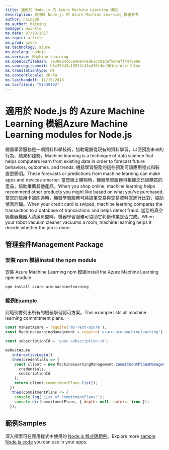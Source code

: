 ```yaml
---
title: 適用於 Node.js 的 Azure Machine Learning 模組
description: 適用於 Node.js 的 Azure Machine Learning 模組參考
author: hning86
ms.author: haining
manager: mwinkle
ms.date: 07/18/2017
ms.topic: article
ms.prod: azure
ms.technology: azure
ms.devlang: nodejs
ms.service: Machine Learning
ms.openlocfilehash: 7e39084c65a40e47ed61cc01daf994aff447690e
ms.sourcegitcommit: b1e29342a19524f43ed70f4bc961dcfdacffb14a
ms.translationtype: HT
ms.contentlocale: zh-TW
ms.lasthandoff: 11/15/2018
ms.locfileid: "51439102"
---
```

# <a name="azure-machine-learning-modules-for-nodejs"></a><span data-ttu-id="4373a-103">適用於 Node.js 的 Azure Machine Learning 模組</span><span class="sxs-lookup"><span data-stu-id="4373a-103">Azure Machine Learning modules for Node.js</span></span>

<span data-ttu-id="4373a-104">機器學習服務是一項資料科學技術，協助電腦從現有的資料學習，以便預測未來的行為、結果和趨勢。</span><span class="sxs-lookup"><span data-stu-id="4373a-104">Machine learning is a technique of data science that helps computers learn from existing data in order to forecast future behaviors, outcomes, and trends.</span></span> <span data-ttu-id="4373a-105">機器學習服務的這些預測可讓應用程式和裝置更聰明。</span><span class="sxs-lookup"><span data-stu-id="4373a-105">These forecasts or predictions from machine learning can make apps and devices smarter.</span></span> <span data-ttu-id="4373a-106">當您線上購物時，機器學習服務可根據您已經購買的產品，協助推薦其他產品。</span><span class="sxs-lookup"><span data-stu-id="4373a-106">When you shop online, machine learning helps recommend other products you might like based on what you've purchased.</span></span> <span data-ttu-id="4373a-107">當您的信用卡被刷過時，機器學習服務可將該筆交易與交易資料庫進行比對，協助偵測詐騙。</span><span class="sxs-lookup"><span data-stu-id="4373a-107">When your credit card is swiped, machine learning compares the transaction to a database of transactions and helps detect fraud.</span></span> <span data-ttu-id="4373a-108">當您的真空吸塵器機器人清潔房間時，機器學習服務可協助它判斷作業是否完成。</span><span class="sxs-lookup"><span data-stu-id="4373a-108">When your robot vacuum cleaner vacuums a room, machine learning helps it decide whether the job is done.</span></span>

## <a name="management-package"></a><span data-ttu-id="4373a-109">管理套件</span><span class="sxs-lookup"><span data-stu-id="4373a-109">Management Package</span></span>


### <a name="install-the-npm-module"></a><span data-ttu-id="4373a-110">安裝 npm 模組</span><span class="sxs-lookup"><span data-stu-id="4373a-110">Install the npm module</span></span>

<span data-ttu-id="4373a-111">安裝 Azure Machine Learning npm 模組</span><span class="sxs-lookup"><span data-stu-id="4373a-111">Install the Azure Machine Learning npm module</span></span>

```bash
npm install azure-arm-machinelearning
```

### <a name="example"></a><span data-ttu-id="4373a-112">範例</span><span class="sxs-lookup"><span data-stu-id="4373a-112">Example</span></span>

<span data-ttu-id="4373a-113">此範例會列出所有的機器學習認可方案。</span><span class="sxs-lookup"><span data-stu-id="4373a-113">This example lists all machine learning committment plans.</span></span>

```javascript
const msRestAzure = require('ms-rest-azure');
const MachineLearningManagement = require('azure-arm-machinelearning');

const subscriptionId = 'your-subscription-id';

msRestAzure
  .interactiveLogin()
  .then(credentials => {
    const client = new MachineLearningManagement.CommitmentPlansManagementClient(
      credentials,
      subscriptionId
    );
    return client.commitmentPlans.list();
  })
  .then(commitmentPlans => {
    console.log('List of commitmentPlans:');
    console.dir(commitmentPlans, { depth: null, colors: true });
  });
```

## <a name="samples"></a><span data-ttu-id="4373a-114">範例</span><span class="sxs-lookup"><span data-stu-id="4373a-114">Samples</span></span>

<span data-ttu-id="4373a-115">深入探索可在應用程式中使用的 [Node.js 程式碼範例](https://azure.microsoft.com/resources/samples/?platform=nodejs)。</span><span class="sxs-lookup"><span data-stu-id="4373a-115">Explore more [sample Node.js code](https://azure.microsoft.com/resources/samples/?platform=nodejs) you can use in your apps.</span></span>
